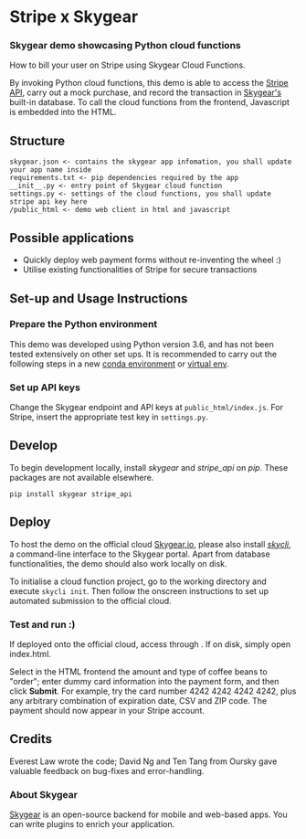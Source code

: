 # Stripe x Skygear
### Skygear demo showcasing Python cloud functions

How to bill your user on Stripe using Skygear Cloud Functions.

By invoking Python cloud functions, this demo is able to access the [Stripe API](https://stripe.com/), carry out a mock purchase, and record the transaction in [Skygear's](https://skygear.io) built-in database. To call the cloud functions from the frontend, Javascript is embedded into the HTML.

## Structure

```
skygear.json <- contains the skygear app infomation, you shall update your app name inside
requirements.txt <- pip dependencies required by the app
__init__.py <- entry point of Skygear cloud function
settings.py <- settings of the cloud functions, you shall update stripe api key here
/public_html <- demo web client in html and javascript

```

## Possible applications
- Quickly deploy web payment forms without re-inventing the wheel :)
- Utilise existing functionalities of Stripe for secure transactions

## Set-up and Usage Instructions
### Prepare the Python environment
This demo was developed using Python version 3.6, and has not been tested extensively on other set ups. It is recommended to carry out the following steps in a new [conda environment](https://conda.io/docs/user-guide/tasks/manage-environments.html) or [virtual env](http://docs.python-guide.org/en/latest/dev/virtualenvs/).


### Set up API keys
Change the Skygear endpoint and API keys at `public_html/index.js`. For Stripe, insert the appropriate test key in `settings.py`.

## Develop
To begin development locally, install *skygear* and *stripe_api* on *pip*. These packages are not available elsewhere.
```
pip install skygear stripe_api
```

## Deploy

To host the demo on the official cloud [Skygear.io](https://skygear.io), please also install [*skycli*](https://github.com/SkygearIO/skycli), a command-line interface to the Skygear portal. Apart from database functionalities, the demo should also work locally on disk.

To initialise a cloud function project, go to the working directory and execute `skycli init`. Then follow the onscreen instructions to set up automated submission to the official cloud.

### Test and run :)
If deployed onto the official cloud, access through [](https://[app_name].skygeario.com/static). If on disk, simply open index.html.

Select in the HTML frontend the amount and type of coffee beans to "order"; enter dummy card information into the payment form, and then click **Submit**. For example, try the card number 4242 4242 4242 4242, plus any arbitrary combination of expiration date, CSV and ZIP code. The payment should now appear in your Stripe account.

## Credits
Everest Law wrote the code; David Ng and Ten Tang from Oursky gave valuable feedback on bug-fixes and error-handling.

### About Skygear
[Skygear](https://skygear.io) is an open-source backend for mobile and web-based apps. You can write plugins to enrich your application.
